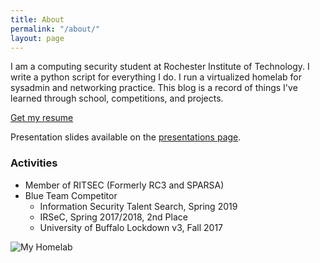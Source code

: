 ```yaml
---
title: About
permalink: "/about/"
layout: page
---
```


I am a computing security student at Rochester Institute of Technology. I write a python script for everything I do. I run a virtualized homelab for sysadmin and networking practice. This blog is a record of things I've learned through school, competitions, and projects.

[Get my resume](/res/resume.pdf)

Presentation slides available on the [presentations page](/resources).

### Activities
- Member of RITSEC (Formerly RC3 and SPARSA)
- Blue Team Competitor
  - Information Security Talent Search, Spring 2019
  - IRSeC, Spring 2017/2018, 2nd Place
  - University of Buffalo Lockdown v3, Fall 2017

![My Homelab]({{site.baseurl}}/images/servers.jpg "My Homelab")
